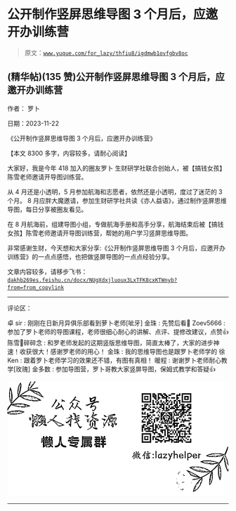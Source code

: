 # 公开制作竖屏思维导图 3 个月后，应邀开办训练营

> 原文：[`www.yuque.com/for_lazy/thfiu8/igdmwb1ovfgbv8oc`](https://www.yuque.com/for_lazy/thfiu8/igdmwb1ovfgbv8oc)

## (精华帖)(135 赞)公开制作竖屏思维导图 3 个月后，应邀开办训练营

作者： 罗卜

日期：2023-11-22

《公开制作竖屏思维导图 3 个月后，应邀开办训练营》

【本文 8300 多字，内容较多，请耐心阅读】

大家好，我是今年 418 加入的圈友罗卜
生财研学社联合创始人，被【搞钱女孩】陈雪老师邀请开导图训练营。

从 4 月还是小透明，5 月参加航海和志愿者，依然还是小透明，度过了迷茫的 3 个月。
8 月应胖大魔邀请，参加生财研学社共读《亦人益语》，通过制作竖屏思维导图，每日分享被圈友看见。

在 8 月航海前，组建导图小组，专做航海手册和高手分享，航海结束后被【搞钱女孩】陈雪老师邀请开导图训练营，帮她的用户学习竖屏思维导图。

非常感谢生财，今天想和大家分享:《公开制作竖屏思维导图 3 个月后，应邀开办训练营》的一点点感悟，也把做竖屏导图的一点点经验分享。

文章内容较多，请移步飞书：[`dakhb269es.feishu.cn/docx/NUgXdxjluoux3LxTFK8cxKTWnyb?from=from_copylink`](https://dakhb269es.feishu.cn/docx/NUgXdxjluoux3LxTFK8cxKTWnyb?from=from_copylink)

* * *

评论区：

卓 sir : 刚刚在日新月异俱乐部看到萝卜老师[呲牙]
金珠 : 先赞后看👀
Zoev5666 : 参加了罗卜老师的导图课程，老师很细心耐心的讲解、点评、提修改建议，点赞👍
陈雪🦉碎碎念 : 和罗老师发起的这期竖版思维导图，简直太棒了，大家的进步神速！收获很大！感谢罗老师的用心！
金珠 : 我的思维导图也是跟罗卜老师学的
徐 Ken : 跟着罗卜老师学习的效果还不错，有图有真相！
暖程 : 谢谢罗卜老师耐心教学[玫瑰]
金多数 : 参加导图营，罗卜哥教大家竖屏导图，保姆式教学和答疑👍

![](img/1c37d505930596d12a88ab23e11aa07a.png)

* * *
